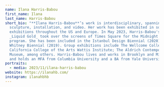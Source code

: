 ```yaml
---
name: Ilana Harris-Babou
first_name: Ilana
last_name: Harris-Babou
short_bio: "**Ilana Harris-Babou**’s work is interdisciplinary, spanning
  sculpture, installation, and video. Her work has been exhibited in solo
  exhibitions throughout the US and Europe. In May 2023, Harris-Babou's work
  _Liquid Gold_ took over the screens of Times Square for the Midnight Moment
  program. She has been included in the Istanbul Design Biennial (2020) and The
  Whitney Biennial (2019). Group exhibitions include The Wellcome Collection;
  California College of the Arts Wattis Institute; The Aldrich Contemporary Art
  Museum, among others. Harris-Babou lives and works in Brooklyn and Middletown,
  and holds an MFA from Columbia University and a BA from Yale University."
portraits:
  - media: 2023/11/ilana-harris-babou
website: https://ilanahb.com/
instagram: ilanahbhb
---
```

